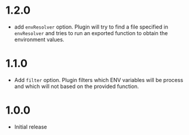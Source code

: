 # 1.2.0

- add `envResolver` option. Plugin will try to find a file specified in `envResolver` and tries to run an exported function to obtain the environment values.

# 1.1.0

- Add `filter` option. Plugin filters which ENV variables will be process and which will not based on the provided function.

# 1.0.0

- Initial release
